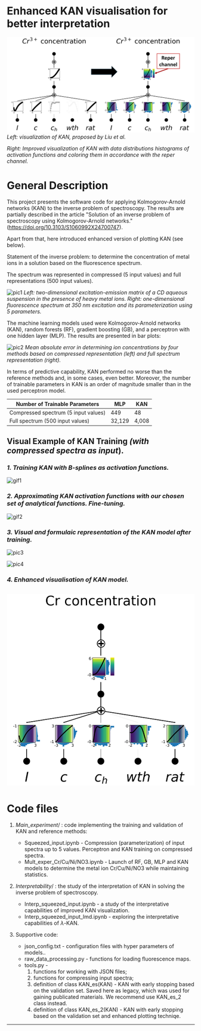 # Enhanced KAN visualisation for better interpretation

![pic0](/Pictures/Pic6.png)
*Left: visualization of KAN, proposed by Liu et al.*

*Right: Improved visualization of KAN with data distributions histograms of activation functions and coloring them in accordance with the reper channel.*

# General Description
This project presents the software code for applying Kolmogorov-Arnold networks (KAN) to the inverse problem of spectroscopy. The results are partially described in the article "Solution of an inverse problem of spectroscopy using Kolmogorov-Arnold networks." (https://doi.org/10.3103/S1060992X24700747).

Apart from that, here introduced enhanced version of plotting KAN (see below).

Statement of the inverse problem: to determine the concentration of metal ions in a solution based on the fluorescence spectrum.

The spectrum was represented in compressed (5 input values) and full representations (500 input values).

![pic1](/Pictures/Pic1.png)
*Left: two-dimensional excitation-emission matrix of a CD aqueous suspension in the presence of heavy metal ions. 
Right: one-dimensional fluorescence spectrum at 350 nm excitation and its parameterization using 5 parameters.*

The machine learning models used were Kolmogorov-Arnold networks (KAN), random forests (RF), gradient boosting (GB), and a perceptron with one hidden layer (MLP). The results are presented in bar plots:

![pic2](/Pictures/Pic2.png)
*Mean absolute error in determining ion concentrations by four methods based on compressed representation (left) and full spectrum representation (right).*

In terms of predictive capability, KAN performed no worse than the reference methods and, in some cases, even better. Moreover, the number of trainable parameters in KAN is an order of magnitude smaller than in the used perceptron model.

| Number of Trainable Parameters | MLP | KAN |
|--------------------------------|-----|-----|
| Compressed spectrum (5 input values) | 449 | 48 |
| Full spectrum (500 input values) | 32,129 | 4,008 |

## Visual Example of KAN Training *(with compressed spectra as input*).

### *1. Training KAN with B-splines as activation functions.*

![gif1](/Pictures/gif1.gif)

### *2. Approximating KAN activation functions with our chosen set of analytical functions. Fine-tuning.*

![gif2](/Pictures/gif2.gif)

### *3. Visual and formulaic representation of the KAN model after training.*

![pic3](/Pictures/pic3.png)

![pic4](/Pictures/pic4.png)

### *4. Enhanced visualisation of KAN model.*

![pic5](/Pictures/pic5.png)
---
# Code files


1) _Main_experiment_/ : code implementing the training and validation of KAN and reference methods:
    * Squeezed_input.ipynb - Compression (parameterization) of input spectra up to 5 values. Perceptron and KAN training on compressed spectra.
    * Mult_exper_Cr/Cu/Ni/NO3.ipynb - Launch of RF, GB, MLP and KAN models to determine the metal ion Cr/Cu/Ni/NO3 while maintaining statistics.


2) _Interpretability_/ : the study of the interpretation of KAN in solving the inverse problem of spectroscopy.
    * Interp_squeezed_input.ipynb - a study of the interpretative capabilities of improved KAN visualization.
    * Interp_squeezed_input_lmd.ipynb - exploring the interpretative capabilities of $\lambda$-KAN.

3) Supportive code:
    * json_config.txt - configuration files with hyper parameters of models..
    * raw_data_processing.py - functions for loading fluorescence maps.
    * tools.py - 
        1. functions for working with JSON files; 
        2. functions for compressing input spectra;
        3. definition of class KAN_es(KAN) - KAN with early stopping based on the validation set. Saved here as legacy, which was used for gaining publicated materials. We recommend use KAN_es_2 class instead.
        4. definition of class KAN_es_2(KAN) - KAN with early stopping based on the validation set and enhanced plotting techniqe.
---